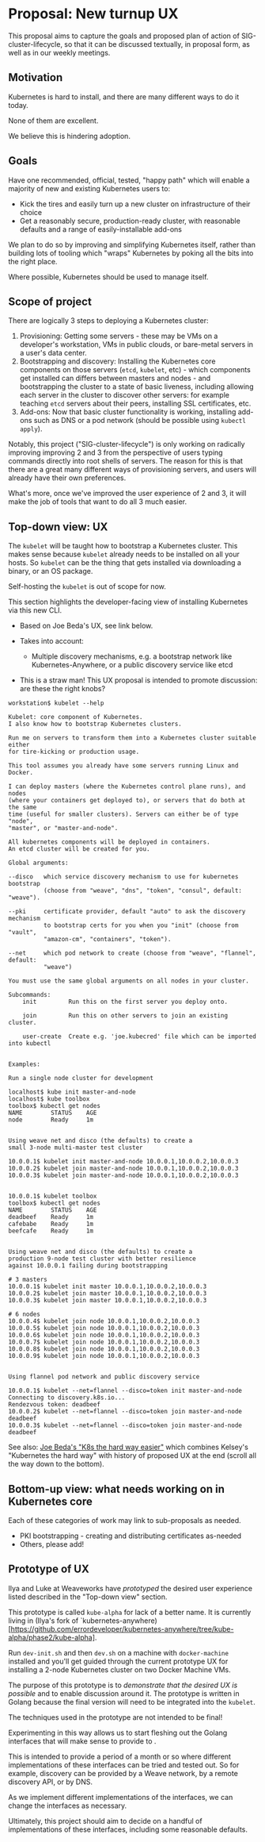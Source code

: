 # Proposal: New turnup UX

This proposal aims to capture the goals and proposed plan of action of SIG-cluster-lifecycle, so that it can be discussed textually, in proposal form, as well as in our weekly meetings.

## Motivation

Kubernetes is hard to install, and there are many different ways to do it today.

None of them are excellent.

We believe this is hindering adoption.

## Goals

Have one recommended, official, tested, "happy path" which will enable a majority of new and existing Kubernetes users to:

* Kick the tires and easily turn up a new cluster on infrastructure of their choice
* Get a reasonably secure, production-ready cluster, with reasonable defaults and a range of easily-installable add-ons

We plan to do so by improving and simplifying Kubernetes itself, rather than building lots of tooling which "wraps" Kubernetes by poking all the bits into the right place.

Where possible, Kubernetes should be used to manage itself.

## Scope of project

There are logically 3 steps to deploying a Kubernetes cluster:

1. Provisioning: Getting some servers - these may be VMs on a developer's workstation, VMs in public clouds, or bare-metal servers in a user's data center.
2. Bootstrapping and discovery: Installing the Kubernetes core components on those servers (`etcd`, `kubelet`, etc) - which components get installed can differs between masters and nodes - and bootstrapping the cluster to a state of basic liveness, including allowing each server in the cluster to discover other servers: for example teaching `etcd` servers about their peers, installing SSL certificates, etc.
3. Add-ons: Now that basic cluster functionality is working, installing add-ons such as DNS or a pod network (should be possible using `kubectl apply`).

Notably, this project ("SIG-cluster-lifecycle") is only working on radically improving improving 2 and 3 from the perspective of users typing commands directly into root shells of servers.
The reason for this is that there are a great many different ways of provisioning servers, and users will already have their own preferences.

What's more, once we've improved the user experience of 2 and 3, it will make the job of tools that want to do all 3 much easier.

## Top-down view: UX

The `kubelet` will be taught how to bootstrap a Kubernetes cluster.
This makes sense because `kubelet` already needs to be installed on all your hosts.
So `kubelet` can be the thing that gets installed via downloading a binary, or an OS package.

Self-hosting the `kubelet` is out of scope for now.

This section highlights the developer-facing view of installing Kubernetes via this new CLI.

* Based on Joe Beda's UX, see link below.
* Takes into account:

  * Multiple discovery mechanisms, e.g. a bootstrap network like Kubernetes-Anywhere, or a public discovery service like etcd

* This is a straw man!
  This UX proposal is intended to promote discussion: are these the right knobs?

```
workstation$ kubelet --help

Kubelet: core component of Kubernetes.
I also know how to bootstrap Kubernetes clusters.

Run me on servers to transform them into a Kubernetes cluster suitable either
for tire-kicking or production usage.

This tool assumes you already have some servers running Linux and Docker.

I can deploy masters (where the Kubernetes control plane runs), and nodes
(where your containers get deployed to), or servers that do both at the same
time (useful for smaller clusters). Servers can either be of type "node",
"master", or "master-and-node".

All kubernetes components will be deployed in containers.
An etcd cluster will be created for you.

Global arguments:

--disco   which service discovery mechanism to use for kubernetes bootstrap
          (choose from "weave", "dns", "token", "consul", default: "weave").

--pki     certificate provider, default "auto" to ask the discovery mechanism
          to bootstrap certs for you when you "init" (choose from "vault",
          "amazon-cm", "containers", "token").

--net     which pod network to create (choose from "weave", "flannel", default:
          "weave")

You must use the same global arguments on all nodes in your cluster.

Subcommands:
    init         Run this on the first server you deploy onto.

    join         Run this on other servers to join an existing cluster.

    user-create  Create e.g. 'joe.kubecred' file which can be imported into kubectl


Examples:

Run a single node cluster for development

localhost$ kube init master-and-node
localhost$ kube toolbox
toolbox$ kubectl get nodes
NAME        STATUS    AGE
node        Ready     1m


Using weave net and disco (the defaults) to create a
small 3-node multi-master test cluster

10.0.0.1$ kubelet init master-and-node 10.0.0.1,10.0.0.2,10.0.0.3
10.0.0.2$ kubelet join master-and-node 10.0.0.1,10.0.0.2,10.0.0.3
10.0.0.3$ kubelet join master-and-node 10.0.0.1,10.0.0.2,10.0.0.3


10.0.0.1$ kubelet toolbox
toolbox$ kubectl get nodes
NAME        STATUS    AGE
deadbeef    Ready     1m
cafebabe    Ready     1m
beefcafe    Ready     1m


Using weave net and disco (the defaults) to create a
production 9-node test cluster with better resilience
against 10.0.0.1 failing during bootstrapping

# 3 masters
10.0.0.1$ kubelet init master 10.0.0.1,10.0.0.2,10.0.0.3
10.0.0.2$ kubelet join master 10.0.0.1,10.0.0.2,10.0.0.3
10.0.0.3$ kubelet join master 10.0.0.1,10.0.0.2,10.0.0.3

# 6 nodes
10.0.0.4$ kubelet join node 10.0.0.1,10.0.0.2,10.0.0.3
10.0.0.5$ kubelet join node 10.0.0.1,10.0.0.2,10.0.0.3
10.0.0.6$ kubelet join node 10.0.0.1,10.0.0.2,10.0.0.3
10.0.0.7$ kubelet join node 10.0.0.1,10.0.0.2,10.0.0.3
10.0.0.8$ kubelet join node 10.0.0.1,10.0.0.2,10.0.0.3
10.0.0.9$ kubelet join node 10.0.0.1,10.0.0.2,10.0.0.3


Using flannel pod network and public discovery service

10.0.0.1$ kubelet --net=flannel --disco=token init master-and-node
Connecting to discovery.k8s.io...
Rendezvous token: deadbeef
10.0.0.2$ kubelet --net=flannel --disco=token join master-and-node deadbeef
10.0.0.3$ kubelet --net=flannel --disco=token join master-and-node deadbeef
```

See also: [Joe Beda's "K8s the hard way easier"](https://docs.google.com/document/d/1lJ26LmCP-I_zMuqs6uloTgAnHPcuT7kOYtQ7XSgYLMA/edit#heading=h.ilgrv18sg5t) which combines Kelsey's "Kubernetes the hard way" with history of proposed UX at the end (scroll all the way down to the bottom).

## Bottom-up view: what needs working on in Kubernetes core

Each of these categories of work may link to sub-proposals as needed.

* PKI bootstrapping - creating and distributing certificates as-needed
* Others, please add!

## Prototype of UX

Ilya and Luke at Weaveworks have *prototyped* the desired user experience listed described in the "Top-down view" section.

This prototype is called `kube-alpha` for lack of a better name.
It is currently living in (Ilya's fork of `kubernetes-anywhere)[https://github.com/errordeveloper/kubernetes-anywhere/tree/kube-alpha/phase2/kube-alpha].

Run `dev-init.sh` and then `dev.sh` on a machine with `docker-machine` installed and you'll get guided through the current prototype UX for installing a 2-node Kubernetes cluster on two Docker Machine VMs.

The purpose of this prototype is to *demonstrate that the desired UX is possible* and to enable discussion around it.
The prototype is written in Golang because the final version will need to be integrated into the `kubelet`.

The techniques used in the prototype are not intended to be final!

Experimenting in this way allows us to start fleshing out the Golang interfaces that will make sense to provide to .

This is intended to provide a period of a month or so where different implementations of these interfaces can be tried and tested out.
So for example, discovery can be provided by a Weave network, by a remote discovery API, or by DNS.

As we implement different implementations of the interfaces, we can change the interfaces as necessary.

Ultimately, this project should aim to decide on a handful of implementations of these interfaces, including some reasonable defaults.

